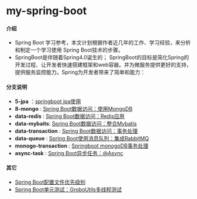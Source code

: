 # my-spring-boot

#### 介绍
- Spring Boot 学习参考，本文计划根据作者近几年的工作、学习经验，来分析和制定一个学习使用 Spring Boot技术的步骤。
- SpringBoot是伴随着Spring4.0诞生的； SpringBoot的目标是简化Spring的开发过程、让开发者快速搭建框架和web容器。并为微服务提供更好的支持，提供服务监控能力。Spring为开发者带来了简单和能力：



#### 分支说明

-  **5-jpa** ：[springboot jpa使用](https://blog.csdn.net/yanyuan_1118/article/details/108753605) 
-  **8-mongo** : [Spring Boot数据访问：使用MongoDB](https://blog.csdn.net/yanyuan_1118/article/details/108879596)
-  **data-redis** : [Spring Boot数据访问：Redis应用](https://blog.csdn.net/yanyuan_1118/article/details/109046462)
- **data-mybaits**: [Spring Boot数据访问：整合Mybatis](https://blog.csdn.net/yanyuan_1118/article/details/109049425)
-  **data-transaction** : [Spring Boot数据访问：事务处理](https://blog.csdn.net/yanyuan_1118/article/details/109195741)
-  **data-queue** : [Spring Boot使用消息队列：集成RabbitMQ](https://blog.csdn.net/yanyuan_1118/article/details/109315768)
-  **monogo-transaction** : [Springboot monogoDB事务处理](https://blog.csdn.net/yanyuan_1118/article/details/109624106)
-  **async-task** : [Spring Boot异步任务：@Async](https://blog.csdn.net/yanyuan_1118/article/details/109200434)

#### 其它
- [Spring Boot配置文件优先级别](https://blog.csdn.net/yanyuan_1118/article/details/108129101)
- [Spring Boot单元测试：GroboUtils多线程测试](https://blog.csdn.net/yanyuan_1118/article/details/107757670)